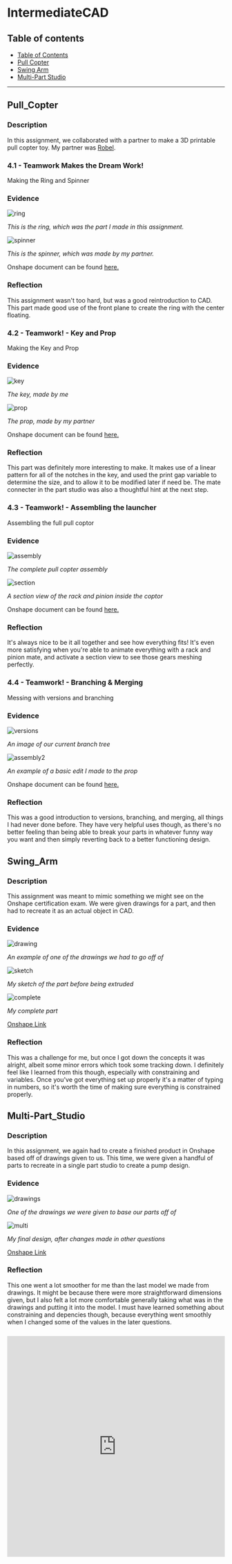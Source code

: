 # IntermediateCAD

## Table of contents
* [Table of Contents](#TableOfContents)
* [Pull Copter](#Pull_Copter)
* [Swing Arm](#Swing_Arm)
* [Multi-Part Studio](#Multi-Part_Studio)
---

## Pull_Copter

### Description

In this assignment, we collaborated with a partner to make a 3D printable pull copter toy. My partner was [Robel](https://github.com/rgabramedhin93).

### 4.1 - Teamwork Makes the Dream Work!

Making the Ring and Spinner

### Evidence

![ring](https://user-images.githubusercontent.com/113116262/197537649-64cd9b53-7cf0-40b7-a87b-f5ee7c65b5d6.png)

_This is the ring, which was the part I made in this assignment._

![spinner](https://user-images.githubusercontent.com/113116262/197538697-a5a56f5d-3959-4f68-be22-647d0c09b202.png)

_This is the spinner, which was made by my partner._

Onshape document can be found [here.](https://cvilleschools.onshape.com/documents/b233d027f0fb88a6fc82f915/w/4caae7ee1e36a28405ab2992/e/5689ef7789d7554da93774cc)

### Reflection

This assignment wasn't too hard, but was a good reintroduction to CAD. This part made good use of the front plane to create the ring with the center floating. 

### 4.2 - Teamwork! - Key and Prop

Making the Key and Prop

### Evidence

![key](https://user-images.githubusercontent.com/113116262/197785126-db7132e5-86be-4058-a390-f36b53428d69.png)

_The key, made by me_

![prop](https://user-images.githubusercontent.com/113116262/197785397-2368c04b-c2ba-417e-a704-83b48b9516be.png)

_The prop, made by my partner_

Onshape document can be found [here.](https://cvilleschools.onshape.com/documents/b233d027f0fb88a6fc82f915/w/4caae7ee1e36a28405ab2992/e/5689ef7789d7554da93774cc)

### Reflection

This part was definitely more interesting to make. It makes use of a linear pattern for all of the notches in the key, and used the print gap variable to determine the size, and to allow it to be modified later if need be. The mate connecter in the part studio was also a thoughtful hint at the next step.

### 4.3 - Teamwork! - Assembling the launcher

Assembling the full pull coptor

### Evidence

![assembly](https://user-images.githubusercontent.com/113116262/197787058-6849675c-019e-4a8f-a055-a94f75bb4637.png)

_The complete pull copter assembly_

![section](https://user-images.githubusercontent.com/113116262/197787687-43513e18-92a1-416c-a079-26b9b40b06e0.png)

_A section view of the rack and pinion inside the coptor_

Onshape document can be found [here.](https://cvilleschools.onshape.com/documents/b233d027f0fb88a6fc82f915/w/4caae7ee1e36a28405ab2992/e/5689ef7789d7554da93774cc)

### Reflection

It's always nice to be it all together and see how everything fits! It's even more satisfying when you're able to animate everything with a rack and pinion mate, and activate a section view to see those gears meshing perfectly.

### 4.4 - Teamwork! - Branching & Merging

Messing with versions and branching

### Evidence

![versions](https://user-images.githubusercontent.com/113116262/197792226-c80c37e4-8467-446f-944e-9567ab2f2a0f.png)

_An image of our current branch tree_

![assembly2](https://user-images.githubusercontent.com/113116262/197792384-1b5e1d9c-5c77-459c-a4cc-4954b53cdff0.png)

_An example of a basic edit I made to the prop_

Onshape document can be found [here.](https://cvilleschools.onshape.com/documents/b233d027f0fb88a6fc82f915/w/4caae7ee1e36a28405ab2992/e/5689ef7789d7554da93774cc)

### Reflection

This was a good introduction to versions, branching, and merging, all things I had never done before. They have very helpful uses though, as there's no better feeling than being able to break your parts in whatever funny way you want and then simply reverting back to a better functioning design. 

## Swing_Arm

### Description

This assignment was meant to mimic something we might see on the Onshape certification exam. We were given drawings for a part, and then had to recreate it as an actual object in CAD.

### Evidence

![drawing](https://user-images.githubusercontent.com/113116262/197795360-161a5487-760e-4add-bcfd-b456b6ea99f4.png)

_An example of one of the drawings we had to go off of_

![sketch](https://user-images.githubusercontent.com/113116262/197795688-9df9ed0b-b17b-40a5-902c-501d026192b7.png)

_My sketch of the part before being extruded_

![complete](https://user-images.githubusercontent.com/113116262/197795869-85b8853b-e632-439b-9598-eb369c513455.png)

_My complete part_

[Onshape Link](https://cvilleschools.onshape.com/documents/15f3b964741c21a1cc2d59f9/w/6c6390a70b9cb4c96be5052b/e/238db51dea54aa8f7ad56856?renderMode=0&uiState=6357ee0d13030e19f9cf1e82)

### Reflection

This was a challenge for me, but once I got down the concepts it was alright, albeit some minor errors which took some tracking down. I definitely feel like I learned from this though, especially with constraining and variables. Once you've got everything set up properly it's a matter of typing in numbers, so it's worth the time of making sure everything is constrained properly. 

## Multi-Part_Studio

### Description

In this assignment, we again had to create a finished product in Onshape based off of drawings given to us. This time, we were given a handful of parts to recreate in a single part studio to create a pump design.

### Evidence

![drawings](https://user-images.githubusercontent.com/113116262/197799034-96843209-c3fd-4fbd-b842-bca6928c748c.png)

_One of the drawings we were given to base our parts off of_

![multi](https://user-images.githubusercontent.com/113116262/197799162-cba24060-0bc0-41a9-8f7d-4aede9a43df9.png)

_My final design, after changes made in other questions_

[Onshape Link](https://cvilleschools.onshape.com/documents/6fa4d67660248872b65cd0b0/w/586b1ff733628690f7928814/e/3763e4dbd9515a22eb136a3e)

### Reflection

This one went a lot smoother for me than the last model we made from drawings. It might be because there were more straightforward dimensions given, but I also felt a lot more comfortable generally taking what was in the drawings and putting it into the model. I must have learned something about constraining and depencies though, because everything went smoothly when I changed some of the values in the later questions.

<iframe src=https://create.arduino.cc/editor/jhelmke83/c30f57e8-4f3c-40ff-b365-3d37e50042f7/preview?embed style="height:510px;width:100%;margin:10px 0" frameborder=0></iframe>

